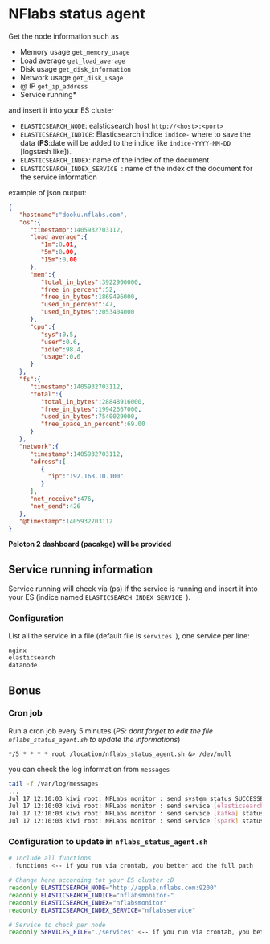 # NFlabs status agent

Get the node information such as
 * Memory usage `get_memory_usage`
 * Load average `get_load_average`
 * Disk usage `get_disk_information`
 * Network usage `get_disk_usage`
 * @ IP `get_ip_address`
 * Service running*

and insert it into your ES cluster
 * `ELASTICSEARCH_NODE`: ealsticsearch host `http://<host>:<port>`
 * `ELASTICSEARCH_INDICE`: Elasticsearch indice `indice-` where to save the data (**PS**:date will be added to the indice like `indice-YYYY-MM-DD` [logstash like]).
 * `ELASTICSEARCH_INDEX`: name of the index of the document
 * `ELASTICSEARCH_INDEX_SERVICE `: name of the index of the document for the service information 

 example of json output:
```json
{  
   "hostname":"dooku.nflabs.com",
   "os":{  
      "timestamp":1405932703112,
      "load_average":{  
         "1m":0.01,
         "5m":0.00,
         "15m":0.00
      },
      "mem":{  
         "total_in_bytes":3922900000,
         "free_in_percent":52,
         "free_in_bytes":1869496000,
         "used_in_percent":47,
         "used_in_bytes":2053404000
      },
      "cpu":{  
         "sys":0.5,
         "user":0.6,
         "idle":98.4,
         "usage":0.6
      }
   },
   "fs":{  
      "timestamp":1405932703112,
      "total":{  
         "total_in_bytes":28848916000,
         "free_in_bytes":19942667000,
         "used_in_bytes":7540029000,
         "free_space_in_percent":69.00
      }
   },
   "network":{  
      "timestamp":1405932703112,
      "adress":[  
         { 
           "ip":"192.168.10.100"
         }
      ],
      "net_receive":476,
      "net_send":426
   },
   "@timestamp":1405932703112
}
```

**Peloton 2 dashboard (pacakge) will be provided**

Service running information
---
Service running will check via (ps) if the service is running and insert it into your ES (indice named `ELASTICSEARCH_INDEX_SERVICE `).

### Configuration
List all the service in a file (default file is `services `), one service per line:
```bash
nginx
elasticsearch
datanode
```

Bonus
---

### Cron job
Run a cron job every 5 minutes (*PS: dont forget to edit the file `nflabs_status_agent.sh` to update the informations*)

`*/5 * * * * root /location/nflabs_status_agent.sh &> /dev/null`

you can check the log information from `messages`
``` bash
tail -f /var/log/messages
...
Jul 17 12:10:03 kiwi root: NFLabs monitor : send system status SUCCESSED.
Jul 17 12:10:03 kiwi root: NFLabs monitor : send service [elasticsearch] status SUCCESSED.
Jul 17 12:10:03 kiwi root: NFLabs monitor : send service [kafka] status SUCCESSED.
Jul 17 12:10:03 kiwi root: NFLabs monitor : send service [spark] status SUCCESSED.
```

### Configuration to update in `nflabs_status_agent.sh`

```bash
# Include all functions
. functions <-- if you run via crontab, you better add the full path

# Change here according tot your ES cluster :D
readonly ELASTICSEARCH_NODE="http://apple.nflabs.com:9200"
readonly ELASTICSEARCH_INDICE="nflabsmonitor-"
readonly ELASTICSEARCH_INDEX="nflabsmonitor"
readonly ELASTICSEARCH_INDEX_SERVICE="nflabsservice"

# Service to check per node
readonly SERVICES_FILE="./services" <-- if you run via crontab, you better add the full path
```
